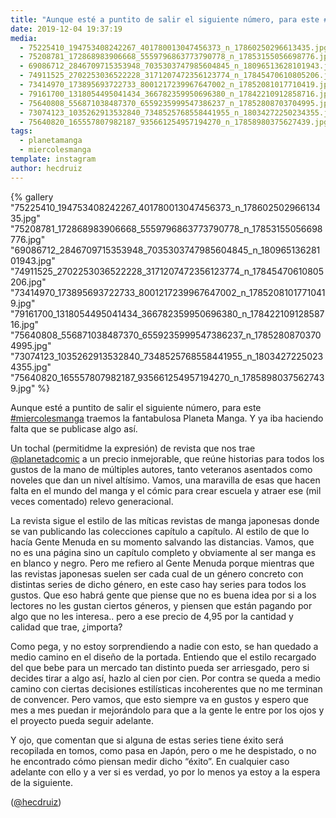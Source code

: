 ```yaml
---
title: "Aunque esté a puntito de salir el siguiente número, para este #miercolesmanga traemos la fantabulosa Planeta Manga. Y ya iba haciendo falta que se publicase algo así"
date: 2019-12-04 19:37:19
media: 
  - 75225410_194753408242267_401780013047456373_n_17860250296613435.jpg
  - 75208781_172868983906668_5559796863773790778_n_17853155056698776.jpg
  - 69086712_2846709715353948_7035303747985604845_n_18096513628101943.jpg
  - 74911525_2702253036522228_3171207472356123774_n_17845470610805206.jpg
  - 73414970_173895693722733_8001217239967647002_n_17852081017710419.jpg
  - 79161700_1318054495041434_366782359950696380_n_17842210912858716.jpg
  - 75640808_556871038487370_6559235999547386237_n_17852808703704995.jpg
  - 73074123_1035262913532840_7348525768558441955_n_18034272250234355.jpg
  - 75640820_165557807982187_935661254957194270_n_17858980375627439.jpg
tags: 
  - planetamanga
  - miercolesmanga
template: instagram
author: hecdruiz
---
```


{% gallery "75225410_194753408242267_401780013047456373_n_17860250296613435.jpg" "75208781_172868983906668_5559796863773790778_n_17853155056698776.jpg" "69086712_2846709715353948_7035303747985604845_n_18096513628101943.jpg" "74911525_2702253036522228_3171207472356123774_n_17845470610805206.jpg" "73414970_173895693722733_8001217239967647002_n_17852081017710419.jpg" "79161700_1318054495041434_366782359950696380_n_17842210912858716.jpg" "75640808_556871038487370_6559235999547386237_n_17852808703704995.jpg" "73074123_1035262913532840_7348525768558441955_n_18034272250234355.jpg" "75640820_165557807982187_935661254957194270_n_17858980375627439.jpg" %}

Aunque esté a puntito de salir el siguiente número, para este [#miercolesmanga](/tags/miercolesmanga) traemos la fantabulosa Planeta Manga. Y ya iba haciendo falta que se publicase algo así.

Un tochal (permitidme la expresión) de revista que nos trae [@planetadcomic](https://instagram.com/planetadcomic) a un precio inmejorable, que reúne historias para todos los gustos de la mano de múltiples autores, tanto veteranos asentados como noveles que dan un nivel altísimo. Vamos, una maravilla de esas que hacen falta en el mundo del manga y el cómic para crear escuela y atraer ese (mil veces comentado) relevo generacional.

La revista sigue el estilo de las míticas revistas de manga japonesas donde se van publicando las colecciones capítulo a capítulo. Al estilo de que lo hacía Gente Menuda en su momento salvando las distancias. Vamos, que no es una página sino un capítulo completo y obviamente al ser manga es en blanco y negro. Pero me refiero al Gente Menuda porque mientras que las revistas japonesas suelen ser cada cual de un género concreto con distintas series de dicho género, en este caso hay series para todos los gustos. Que eso habrá gente que piense que no es buena idea por si a los lectores no les gustan ciertos géneros, y piensen que están pagando por algo que no les interesa.. pero a ese precio de 4,95 por la cantidad y calidad que trae, ¿importa?

Como pega, y no estoy sorprendiendo a nadie con esto, se han quedado a medio camino en el diseño de la portada. Entiendo que el estilo recargado del que bebe para un mercado tan distinto pueda ser arriesgado, pero si decides tirar a algo así, hazlo al cien por cien. Por contra se queda a medio camino con ciertas decisiones estilísticas incoherentes que no me terminan de convencer. Pero vamos, que esto siempre va en gustos y espero que mes a mes puedan ir mejorándolo para que a la gente le entre por los ojos y el proyecto pueda seguir adelante.

Y ojo, que comentan que si alguna de estas series tiene éxito será recopilada en tomos, como pasa en Japón, pero o me he despistado, o no he encontrado cómo piensan medir dicho “éxito”. En cualquier caso adelante con ello y a ver si es verdad, yo por lo menos ya estoy a la espera de la siguiente.

([@hecdruiz](https://instagram.com/hecdruiz))
